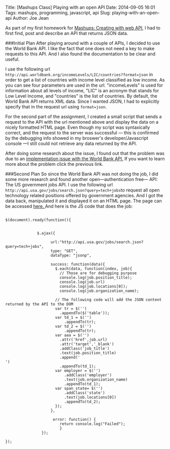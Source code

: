 Title: [Mashups Class] Playing with an open API
Date: 2014-09-05 16:01
Tags: mashups, programming, javascript, api
Slug: playing-with-an-open-api
Author: Joe Jean

As part of my first homework for <a href="https://github.com/craigprotzel/Mashups" target="_blank">Mashups: Creating with web API</a>, I had to first find, post and describe an API that returns JSON data. <!-- PELICAN_END_SUMMARY -->

###Initial Plan
After playing around with a couple of APIs, I decided to use the World Bank API. I like the fact that
one does not need a key to make requests to this API. And I also found the documentation
to be clear and useful.

I use the following url ```http://api.worldbank.org/incomeLevels/LIC/countries?format=json```
in order to get a list of countries with income level classified as low income. As you can see four parameters are used
in the url. "incomeLevels" is used for information about all levels of income, "LIC" is an acronym that stands for
Low Level Income, and "countries" is the list of countries. By default, the World Bank API returns XML data. Since I wanted JSON, I had to explicitly specify that in the request url using ```format=json```.

For the second part of the assignment, I created a small script that sends a request to the API with the url mentioned above
and display the data on a nicely formatted HTML page.  Even though my script was syntaxically correct, and the request to the server was successful &mdash; this is confirmed by the debugging info showed in my broswer's developer/Javascript console &mdash;I still could not retrieve any data returned by the API.

After doing some research about the issue, I found out that  the problem was due to an <a href="http://stackoverflow.com/questions/22186703/modifying-jquery-jsonp-callback-function">implementation issue with the World Bank API.</a>  If you want to learn more about the problem click the  previous link.

###Second Plan
So since the World Bank API was not doing the job, I did some more research and found another open&mdash;authentication free&mdash; API: The US government jobs API.
I use the following url ``` http://api.usa.gov/jobs/search.json?query=tech+jobs ```to request all open technology related positions offered by government agencies. And I got the data back, manipulated it and displayed it on an HTML page. The page can be accessed <a href="/files/mashups/hmw_1.html" target="_blank"> here. </a> And here is the JS code that does the job:
<pre><code>
$(document).ready(function(){


              $.ajax({

                    url:"http://api.usa.gov/jobs/search.json?query=tech+jobs",
                    type: "GET",
                    dataType: "jsonp",

                    success: function(data){
                      $.each(data, function(index, job){
                        // Those are for debugging purpose
                        console.log(job.position_title);
                        console.log(job.url)
                        console.log(job.locations[0]);
                        console.log(job.organization_name);

                      // The following code will add the JSON content returned by the API to the DOM
                      var tr = $('<tr/>')
                        .appendTo($('table'));
                      var td_1 = $('<td/>')
                          .appendTo(tr);
                      var td_2 = $('<td/>')
                          .appendTo(tr);
                      var aaa = $('<a/>')
                        .attr('href',job.url)
                        .attr('target','_blank')
                        .addClass('job_title')
                        .text(job.position_title)
                        .append('<br />')
                        .appendTo(td_1);
                      var employer = $('<span/>')
                          .addClass('employer')
                          .text(job.organization_name)
                          .appendTo(td_1);
                      var span_state= $('<span/>')
                          .addClass('state')
                          .text(job.locations[0])
                          .appendTo(td_2);
                      });
                    },

                     error: function() {
                        return console.log("Failed");
                        }
                });

});
</code></pre>


